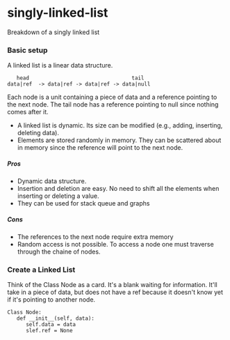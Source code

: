 # singly-linked-list

Breakdown of a singly linked list

### Basic setup

A linked list is a linear data structure.

```
   head                                 tail
data|ref  -> data|ref -> data|ref -> data|null
```

Each node is a unit containing a piece of data and a reference pointing to the next node.  The tail node has a reference pointing to null since nothing comes after it.

- A linked list is dynamic.  Its size can be modified (e.g., adding, inserting, deleting data).
- Elements are stored randomly in memory. They can be scattered about in memory since the reference will point to the next node.

##### Pros
- Dynamic data structure.
- Insertion and deletion are easy. No need to shift all the elements when inserting or deleting a value.
- They can be used for stack queue and graphs

##### Cons
- The references to the next node require extra memory
- Random access is not possible.  To access a node one must traverse through the chaine of nodes.


### Create a Linked List


Think of the Class Node as a card.  It's a blank waiting for information.  It'll take in a piece of data, but does not have a ref because it doesn't know yet if it's pointing to another node.
```
Class Node:
   def __init__(self, data):
      self.data = data
      slef.ref = None
   
```
